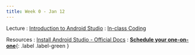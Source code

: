 ```yaml
---
title: Week 0 - Jan 12
---
```


Lecture
: [Introduction to Android Studio](#)
  : [In-class Coding](#)

Resources
: [Install Android Studio - Official Docs](https://developer.android.com/codelabs/basic-android-kotlin-training-install-android-studio)
  : [**Schedule your one-on-one**](https://calendly.com/alikrema/one-on-one){: .label .label-green }
